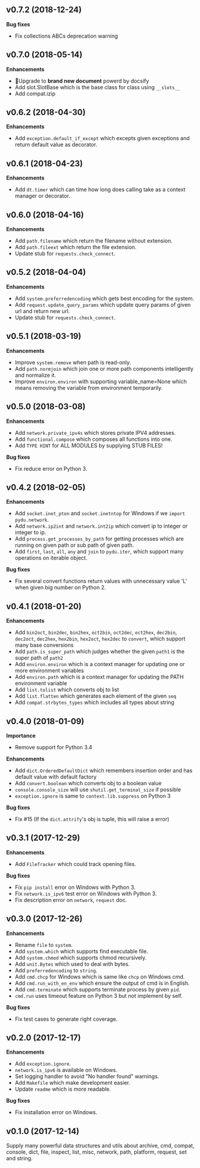 v0.7.2 (2018-12-24)
-------------------

**Bug fixes**

* Fix collections ABCs deprecation warning


v0.7.0 (2018-05-14)
-------------------

**Enhancements**

* Upgrade to **brand new document** powerd by docsify
* Add slot.SlotBase which is the base class for class using `__slots__`
* Add compat.izip


v0.6.2 (2018-04-30)
-------------------

**Enhancements**

* Add ``exception.default_if_except`` which excepts given exceptions and return default value as decorator.


v0.6.1 (2018-04-23)
-------------------

**Enhancements**

* Add ``dt.timer`` which can time how long does calling take as a context manager or decorator.


v0.6.0 (2018-04-16)
-------------------

**Enhancements**

* Add ``path.filename`` which return the filename without extension.
* Add ``path.fileext`` which return the file extension.
* Update stub for ``requests.check_connect``.


v0.5.2 (2018-04-04)
-------------------

**Enhancements**

* Add ``system.preferredencoding`` which gets best encoding for the system.
* Add ``request.update_query_params`` which update query params of given url and return new url.
* Update stub for ``requests.check_connect``.


v0.5.1 (2018-03-19)
-------------------

**Enhancements**

* Improve ``system.remove`` when path is read-only.
* Add ``path.normjoin`` which join one or more path components intelligently and normalize it.
* Improve ``environ.environ`` with supporting variable_name=None which means removing the variable from environment temporarily.


v0.5.0 (2018-03-08)
-------------------

**Enhancements**

* Add ``network.private_ipv4s`` which stores private IPV4 addresses.
* Add ``functional.compose`` which composes all functions into one.
* Add ``TYPE HINT`` for ALL MODULES by supplying STUB FILES!

**Bug fixes**

* Fix reduce error on Python 3.


v0.4.2 (2018-02-05)
-------------------

**Enhancements**

* Add ``socket.inet_pton`` and ``socket.inetntop`` for Windows if we ``import pydu.network``.
* Add ``network.ip2int`` and ``network.int2ip`` which convert ip to integer or integer to ip.
* Add ``process.get_processes_by_path`` for getting processes which are running on given path or sub path of given path.
* Add ``first``, ``last``, ``all``, ``any`` and ``join`` to ``pydu.iter``, which support many operations on iterable object.

**Bug fixes**

* Fix several convert functions return values with unnecessary value 'L' when given big number on Python 2.


v0.4.1 (2018-01-20)
-------------------

**Enhancements**

* Add ``bin2oct``, ``bin2dec``, ``bin2hex``, ``oct2bin``, ``oct2dec``, ``oct2hex``, ``dec2bin``, ``dec2oct``, ``dec2hex``, ``hex2bin``, ``hex2oct``, ``hex2dec`` to ``convert``, which support many base conversions
* Add ``path.is_super_path`` which judges whether the given ``path1`` is the super path of ``path2``
* Add ``environ.environ`` which is a context manager for updating one or more environment variables
* Add ``environ.path`` which is a context manager for updating the PATH environment variable
* Add ``list.tolist`` which converts obj to list
* Add ``list.flatten`` which generates each element of the given ``seq``
* Add ``compat.strbytes_types`` which includes all types about string


v0.4.0 (2018-01-09)
-------------------

**Importance**
* Remove support for Python 3.4

**Enhancements**

* Add ``dict.OrderedDefaultDict`` which remembers insertion order and has default value with default factory
* Add ``convert.boolean`` which converts obj to a boolean value
* ``console.console_size`` will use ``shutil.get_terminal_size`` if possible
* ``exception.ignore`` is same to ``context.lib.suppress`` on Python 3

**Bug fixes**

* Fix #15 (If the ``dict.attrify``'s obj is tuple, this will raise a error)


v0.3.1 (2017-12-29)
-------------------

**Enhancements**

* Add ``FileTracker`` which could track opening files.


**Bug fixes**

* Fix ``pip install`` error on Windows with Python 3.
* Fix ``network.is_ipv6`` test error on Windows with Python 3.
* Fix description error on ``network``, ``request`` doc.


v0.3.0 (2017-12-26)
-------------------

**Enhancements**

* Rename ``file`` to ``system``.
* Add ``system.which`` which supports find executable file.
* Add ``system.chmod`` which supports chmod recursively.
* Add ``unit.Bytes`` which used to deal with bytes.
* Add ``preferredencoding`` to ``string``.
* Add ``cmd.chcp`` for Windows which is same like ``chcp`` on Windows cmd.
* Add ``cmd.run_with_en_env`` which ensure the output of cmd is in English.
* Add ``cmd.terminate`` which supports terminate process by given ``pid``.
* ``cmd.run`` uses timeout feature on Python 3 but not implement by self.


**Bug fixes**

* Fix test cases to generate right coverage.


v0.2.0 (2017-12-17)
-------------------

**Enhancements**

* Add ``exception.ignore``.
* ``network.is_ipv6`` is available on Windows.
* Set logging handler to avoid "No handler found" warnings.
* Add ``Makefile`` which make development easier.
* Update ``readme`` which is more readable.

**Bug fixes**

* Fix installation error on Windows.


v0.1.0 (2017-12-14)
-------------------

Supply many powerful data structures and utils about archive, cmd, compat, console, dict, file, inspect, list, misc, network, path, platform, request, set and string.